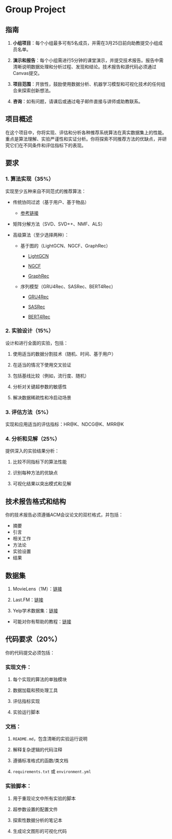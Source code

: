 # Group Project

## 指南

1. **小组项目**：每个小组最多可有5名成员，并需在3月25日前向助教提交小组成员名单。

2. **演示和报告**：每个小组需进行5分钟的课堂演示，并提交技术报告。报告中需清晰说明数据处理和分析过程、发现和结论。技术报告和源代码必须通过Canvas提交。

3. **项目范围**：开放性，鼓励使用数据分析、机器学习模型和可视化技术的任何组合来探索创新想法。

4. **咨询**：如有问题，请课后或通过电子邮件直接与讲师或助教联系。

## 项目概述

在这个项目中，你将实现、评估和分析各种推荐系统算法在真实数据集上的性能。重点是算法理解、实验严谨性和实证分析。你将探索不同推荐方法的优缺点，并研究它们在不同条件和评估指标下的表现。

## 要求

### 1. 算法实现（35%）

实现至少五种来自不同范式的推荐算法：

- 传统协同过滤（基于用户、基于物品）
  
  - [参考链接](https://github.com/datawhalechina/fun-rec/blob/master/docs/ch02/ch2.1/ch2.1.1/itemcf.md)

- 矩阵分解方法（SVD、SVD++、NMF、ALS）

- 高级算法（至少选择两种）：
  
  - 基于图的（LightGCN、NGCF、GraphRec）
    
    - [LightGCN](https://arxiv.org/abs/2002.02126)
    
    - [NGCF](https://arxiv.org/abs/1905.08108)
    
    - [GraphRec](https://arxiv.org/pdf/1902.07243)
  
  - 序列模型（GRU4Rec、SASRec、BERT4Rec）
    
    - [GRU4Rec](https://arxiv.org/abs/1511.06939)
    
    - [SASRec](https://arxiv.org/abs/1808.09781)
    
    - [BERT4Rec](https://arxiv.org/abs/1904.06690)

### 2. 实验设计（15%）

设计和进行全面的实验，包括：

1. 使用适当的数据分割技术（随机、时间、基于用户）

2. 在适当的情况下使用交叉验证

3. 包括基线比较（例如，流行度、随机）

4. 分析对关键超参数的敏感性

5. 解决数据稀疏性和冷启动场景

### 3. 评估方法（5%）

实现和应用适当的评估指标：HR@K、NDCG@K、MRR@K

### 4. 分析和见解（25%）

提供深入的实验结果分析：

1. 比较不同指标下的算法性能

2. 识别每种方法的优缺点

3. 可视化结果以突出模式和见解

## 技术报告格式和结构

你的技术报告必须遵循ACM会议论文的双栏格式，并包括：

- 摘要
- 引言
- 相关工作
- 方法论
- 实验设置
- 结果

## 数据集

1. MovieLens（1M）：[链接](https://grouplens.org/datasets/movielens/)

2. Last.FM：[链接](https://grouplens.org/datasets/hetrec-2011/)

3. Yelp学术数据集：[链接](https://business.yelp.com/data/resources/open-dataset/)
- 可能对你有帮助的教程：[链接](https://github.com/Yelp/dataset-examples)

## 代码要求（20%）

你的代码提交必须包括：

### 实现文件：

1. 每个实现的算法的单独模块

2. 数据加载和预处理工具

3. 评估指标实现

4. 实验运行脚本

### 文档：

1. `README.md`，包含清晰的实验运行说明

2. 解释复杂逻辑的代码注释

3. 遵循标准格式的函数/类文档

4. `requirements.txt` 或 `environment.yml`

### 实验脚本：

1. 用于重现论文中所有实验的脚本

2. 超参数设置的配置文件

3. 探索性数据分析的笔记本

4. 生成论文图形的可视化代码

